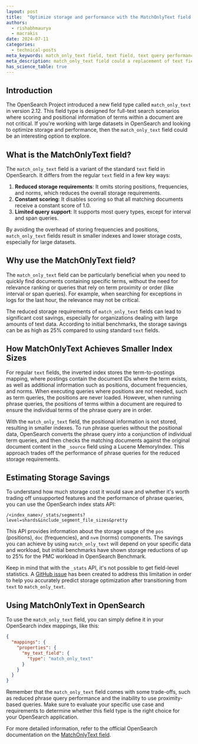 ```yaml
---
layout: post
title:  "Optimize storage and performance with the MatchOnlyText field in OpenSearch"
authors:
  - rishabhmaurya
  - macrakis
date: 2024-07-11
categories:
  - technical-posts
meta_keywords: match_only_text field, text field, text query performance, storage optimization
meta_description: match_only_text field could a replacement of text field, when positions are not required to be indexed, providing better performance and reduced cost.
has_science_table: true
---
```

<style>

.light-green-clr {
    background-color: #e3f8e3;
}

.bold {
    font-weight: 700;
}

.left {
    text-align: left;
}

.center {
    text-align: center;
}

table { 
    font-size: 16px; 
}

h3 {
    font-size: 22px;
}

th {
    background-color: #f5f7f7;
}​

</style>
## Introduction

The OpenSearch Project introduced a new field type called `match_only_text` in version 2.12. This field type is designed for full-text search scenarios where scoring and positional information of terms within a document are not critical. If you're working with large datasets in OpenSearch and looking to optimize storage and performance, then the `match_only_text` field could be an interesting option to explore.

## What is the MatchOnlyText field?

The `match_only_text` field is a variant of the standard `text` field in OpenSearch. It differs from the regular `text` field in a few key ways:

1. **Reduced storage requirements**: It omits storing positions, frequencies, and norms, which reduces the overall storage requirements.
2. **Constant scoring**: It disables scoring so that all matching documents receive a constant score of 1.0.
3. **Limited query support**: It supports most query types, except for interval and span queries.

By avoiding the overhead of storing frequencies and positions, `match_only_text` fields result in smaller indexes and lower storage costs, especially for large datasets.

## Why use the MatchOnlyText field?

The `match_only_text` field can be particularly beneficial when you need to quickly find documents containing specific terms, without the need for relevance ranking or queries that rely on term proximity or order (like interval or span queries). For example, when searching for exceptions in logs for the last hour, the relevance may not be critical.

The reduced storage requirements of `match_only_text` fields can lead to significant cost savings, especially for organizations dealing with large amounts of text data. According to initial benchmarks, the storage savings can be as high as 25% compared to using standard `text` fields.

## How MatchOnlyText Achieves Smaller Index Sizes

For regular `text` fields, the inverted index stores the term-to-postings mapping, where postings contain the document IDs where the term exists, as well as additional information such as positions, document frequencies, and norms. When executing queries where positions are not needed, such as term queries, the positions are never loaded. However, when running phrase queries, the positions of terms within a document are required to ensure the individual terms of the phrase query are in order.

With the `match_only_text` field, the positional information is not stored, resulting in smaller indexes. To run phrase queries without the positional data, OpenSearch converts the phrase query into a conjunction of individual term queries, and then checks the matching documents against the original document content in the `_source` field using a Lucene MemoryIndex. This approach trades off the performance of phrase queries for the reduced storage requirements.

## Estimating Storage Savings

To understand how much storage cost it would save and whether it's worth trading off unsupported features and the performance of phrase queries, you can use the OpenSearch index stats API:

```
/<index_name>/_stats/segments?level=shards&include_segment_file_sizes&pretty
```

This API provides information about the storage usage of the `pos` (positions), `doc` (frequencies), and `nvm` (norms) components. The savings you can achieve by using `match_only_text` will depend on your specific data and workload, but initial benchmarks have shown storage reductions of up to 25% for the PMC workload in OpenSearch Benchmark.

Keep in mind that with the `_stats` API, it's not possible to get field-level statistics. A [GitHub issue](https://github.com/opensearch-project/OpenSearch/issues/6836#issuecomment-1758529469) has been created to address this limitation in order to help you accurately predict storage optimization after transitioning from `text` to `match_only_text`.

## Using MatchOnlyText in OpenSearch

To use the `match_only_text` field, you can simply define it in your OpenSearch index mappings, like this:

```json
{
  "mappings": {
    "properties": {
      "my_text_field": {
        "type": "match_only_text"
      }
    }
  }
}
```

Remember that the `match_only_text` field comes with some trade-offs, such as reduced phrase query performance and the inability to use proximity-based queries. Make sure to evaluate your specific use case and requirements to determine whether this field type is the right choice for your OpenSearch application.

For more detailed information, refer to the official OpenSearch documentation on the [MatchOnlyText field](https://opensearch.org/docs/latest/field-types/supported-field-types/match-only-text).
